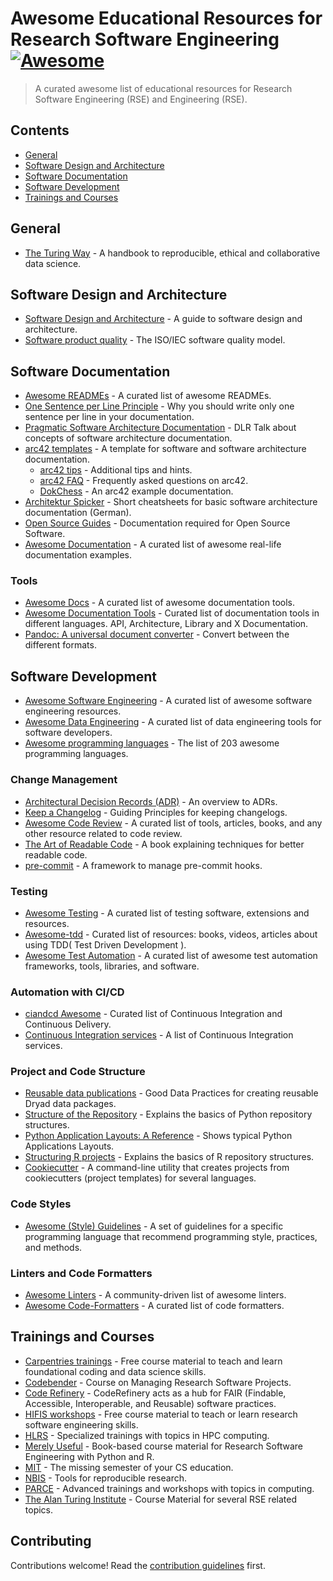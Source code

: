 # Awesome Educational Resources for Research Software Engineering [![Awesome](https://awesome.re/badge.svg)](https://awesome.re)

> A curated awesome list of educational resources for Research Software Engineering (RSE) and Engineering (RSE).

## Contents

- [General](#general)
- [Software Design and Architecture](#software-design-and-architecture)
- [Software Documentation](#software-documentation)
- [Software Development](#software-development)
- [Trainings and Courses](#trainings-and-courses)

## General

- [The Turing Way](https://the-turing-way.netlify.app) - A handbook to reproducible, ethical and collaborative data science.

## Software Design and Architecture

- [Software Design and Architecture](https://khalilstemmler.com/articles/software-design-architecture/full-stack-software-design) - A guide to software design and architecture.
- [Software product quality](https://iso25000.com/index.php/en/iso-25000-standards/iso-25010) - The ISO/IEC software quality model.

## Software Documentation

- [Awesome READMEs](https://github.com/matiassingers/awesome-readme) - A curated list of awesome READMEs.
- [One Sentence per Line Principle](https://rhodesmill.org/brandon/2012/one-sentence-per-line/) - Why you should write only one sentence per line in your documentation.
- [Pragmatic Software Architecture Documentation](https://zenodo.org/record/3565355) - DLR Talk about concepts of software architecture documentation.
- [arc42 templates](https://arc42.org) - A template for software and software architecture documentation.
    - [arc42 tips](https://docs.arc42.org/home) - Additional tips and hints.
    - [arc42 FAQ](https://faq.arc42.org/home) - Frequently asked questions on arc42.
    - [DokChess](https://www.dokchess.de/en/) - An arc42 example documentation.
- [Architektur Spicker](https://www.embarc.de/architektur-spicker) - Short cheatsheets for basic software architecture documentation (German).
- [Open Source Guides](https://opensource.guide/) - Documentation required for Open Source Software.
- [Awesome Documentation](https://github.com/vipulgupta2048/awesome-documentation) - A curated list of awesome real-life documentation examples.

### Tools

- [Awesome Docs](https://github.com/testthedocs/awesome-docs) - A curated list of awesome documentation tools.
- [Awesome Documentation Tools](https://github.com/unicodeveloper/awesome-documentation-tools) - Curated list of documentation tools in different languages. API, Architecture, Library and X Documentation.
- [Pandoc: A universal document converter](https://pandoc.org/) - Convert between the different formats.

## Software Development

- [Awesome Software Engineering](https://github.com/Alliedium/awesome-software-engineering) - A curated list of awesome software engineering resources.
- [Awesome Data Engineering](https://github.com/igorbarinov/awesome-data-engineering) - A curated list of data engineering tools for software developers.
- [Awesome programming languages](https://github.com/ChessMax/awesome-programming-languages) - The list of 203 awesome programming languages.

### Change Management

- [Architectural Decision Records (ADR)](https://adr.github.io/) - An overview to ADRs.
- [Keep a Changelog](https://keepachangelog.com/en/1.0.0/) -  Guiding Principles for keeping changelogs.
- [Awesome Code Review](https://github.com/joho/awesome-code-review) - A curated list of tools, articles, books, and any other resource related to code review.
- [The Art of Readable Code](https://www.oreilly.com/library/view/the-art-of/9781449318482/) - A book explaining techniques for better readable code.
- [pre-commit](https://pre-commit.com/) -  A framework to manage pre-commit hooks.

### Testing

- [Awesome Testing](https://github.com/TheJambo/awesome-testing) - A curated list of testing software, extensions and resources.
- [Awesome-tdd](https://github.com/unicodeveloper/awesome-tdd) - Curated list of resources: books, videos, articles about using TDD( Test Driven Development ).
- [Awesome Test Automation](https://github.com/atinfo/awesome-test-automation) - A curated list of awesome test automation frameworks, tools, libraries, and software.

### Automation with CI/CD

- [ciandcd Awesome](https://github.com/cicdops/awesome-ciandcd) - Curated list of Continuous Integration and Continuous Delivery.
- [Continuous Integration services](https://github.com/ligurio/awesome-ci) - A list of Continuous Integration services.

### Project and Code Structure

- [Reusable data publications](https://datadryad.org/stash/best_practices) - Good Data Practices for creating reusable Dryad data packages.
- [Structure of the Repository](https://docs.python-guide.org/writing/structure/#structure-of-the-repository) - Explains the basics of Python repository structures.
- [Python Application Layouts: A Reference](https://realpython.com/python-application-layouts/) - Shows typical Python Applications Layouts.
- [Structuring R projects](https://chrisvoncsefalvay.com/2018/08/09/structuring-r-projects/) - Explains the basics of R repository structures.
- [Cookiecutter](https://pypi.org/project/cookiecutter/) - A command-line utility that creates projects from cookiecutters (project templates) for several languages.

### Code Styles

- [Awesome (Style) Guidelines](https://github.com/Kristories/awesome-guidelines#programming-languages) - A set of guidelines for a specific programming language that recommend programming style, practices, and methods.

### Linters and Code Formatters

- [Awesome Linters](https://github.com/caramelomartins/awesome-linters) - A community-driven list of awesome linters.
- [Awesome Code-Formatters](https://github.com/rishirdua/awesome-code-formatters) - A curated list of code formatters.

## Trainings and Courses

- [Carpentries trainings](https://carpentries.org/) - Free course material to teach and learn foundational coding and data science skills.
- [Codebender](https://codebender.org/) - Course on Managing Research Software Projects.
- [Code Refinery](https://coderefinery.org) - CodeRefinery acts as a hub for FAIR (Findable, Accessible, Interoperable, and Reusable) software practices.
- [HIFIS workshops](https://gitlab.com/hifis/hifis-workshops) - Free course material to teach or learn research software engineering skills.
- [HLRS](http://www.hlrs.de/training/) - Specialized trainings with topics in HPC computing.
- [Merely Useful](https://merely-useful.tech/) - Book-based course material for Research Software Engineering with Python and R.
- [MIT](https://missing.csail.mit.edu/) - The missing semester of your CS education.
- [NBIS](https://nbis-reproducible-research.readthedocs.io/en/course_2104/) - Tools for reproducible research.
- [PARCE](https://events.prace-ri.eu/) - Advanced trainings and workshops with topics in computing.
- [The Alan Turing Institute](https://github.com/orgs/alan-turing-institute/repositories?q=course&type=all&language=&sort=) - Course Material for several RSE related topics.

## Contributing

Contributions welcome! Read the [contribution guidelines](contributing.md) first.
